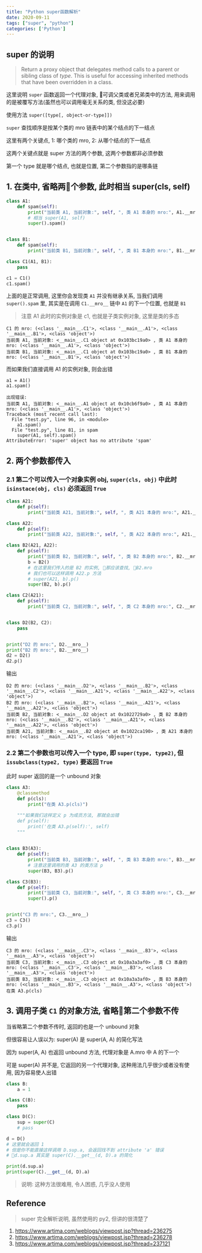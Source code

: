 ```yaml
---
title: "Python super函数解析"
date: 2020-09-11
tags: ["super", "python"]
categories: ['Python']
---
```


## super 的说明

> Return a proxy object that delegates method calls to a parent or sibling class of *type*. This is useful for accessing inherited methods that have been overridden in a class.

这里说明 `super` 函数返回一个代理对象, 可调父类或者兄弟类中的方法, 用来调用的是被覆写方法(虽然也可以调用毫无关系的类, 但没这必要)

使用方法 `super([type[, object-or-type]])`

`super` 查找顺序是按某个类的 mro 链表中的某个结点的下一结点

这里有两个关键点, 1: 哪个类的 mro, 2: 从哪个结点的下一结点

这两个关键点就是 super 方法的两个参数, 这两个参数都非必须参数

第一个 type 就是哪个结点, 也就是位置, 第二个参数指的是哪条链

## 1. 在类中, 省略两个参数, 此时相当 super(cls, self)

```python
class A1:
    def spam(self):
        print("当前类 A1, 当前对象:", self, ", 类 A1 本身的 mro:", A1.__mro__)
        # 相当 super(A1, self)
        super().spam()


class B1:
    def spam(self):
        print("当前类 B1, 当前对象:", self, ", 类 B1 本身的 mro:", B1.__mro__)

class C1(A1, B1):
    pass

c1 = C1()
c1.spam()
```

上面的是正常调用, 这里你会发现类 `A1` 并没有继承关系, 当我们调用 `super().spam` 里, 其实是在调用 `C1.__mro__` 链中 `A1` 的下一个位置, 也就是 `B1`

> 注意 A1 此时的实例对象是 c1, 也就是子类实例对象, 这里是类的多态

```text
C1 的 mro: (<class '__main__.C1'>, <class '__main__.A1'>, <class '__main__.B1'>, <class 'object'>)
当前类 A1, 当前对象: <__main__.C1 object at 0x103bc19a0> , 类 A1 本身的 mro: (<class '__main__.A1'>, <class 'object'>)
当前类 B1, 当前对象: <__main__.C1 object at 0x103bc19a0> , 类 B1 本身的 mro: (<class '__main__.B1'>, <class 'object'>)
```

而如果我们直接调用 A1 的实例对象, 则会出错

```text
a1 = A1()
a1.spam()

出现错误:
当前类 A1, 当前对象: <__main__.A1 object at 0x10cb6f9a0> , 类 A1 本身的 mro: (<class '__main__.A1'>, <class 'object'>)
Traceback (most recent call last):
  File "test.py", line 96, in <module>
    a1.spam()
  File "test.py", line 81, in spam
    super(A1, self).spam()
AttributeError: 'super' object has no attribute 'spam'
```


## 2. 两个参数都传入

### 2.1 第二个可以传入一个对象实例 obj, `super(cls, obj)` 中此时 `isinstace(obj, cls)` 必须返回 `True`

```python
class A21:
    def p(self):
        print("当前类 A21, 当前对象:", self, ", 类 A21 本身的 mro:", A21.__mro__)

class A22:
    def p(self):
        print("当前类 A22, 当前对象:", self, ", 类 A22 本身的 mro:", A21.__mro__)

class B2(A21, A22):
    def p(self):
        print("当前类 B2, 当前对象:", self, ", 类 B2 本身的 mro:", B2.__mro__)
        b = B2()
        # 在这里我们传入的是 B2 的实例, 那应该查找, B2.mro
        # 我们也可以这样调用 A22.p 方法
        # super(A21, b).p()
        super(B2, b).p()

class C2(A21):
    def p(self):
        print("当前类 C2, 当前对象:", self, ", 类 C2 本身的 mro:", C2.__mro__)


class D2(B2, C2):
    pass


print("D2 的 mro:", D2.__mro__)
print("B2 的 mro:", B2.__mro__)
d2 = D2()
d2.p()
```

输出

```text
D2 的 mro: (<class '__main__.D2'>, <class '__main__.B2'>, <class '__main__.C2'>, <class '__main__.A21'>, <class '__main__.A22'>, <class 'object'>)
B2 的 mro: (<class '__main__.B2'>, <class '__main__.A21'>, <class '__main__.A22'>, <class 'object'>)
当前类 B2, 当前对象: <__main__.D2 object at 0x1022729a0> , 类 B2 本身的 mro: (<class '__main__.B2'>, <class '__main__.A21'>, <class '__main__.A22'>, <class 'object'>)
当前类 A21, 当前对象: <__main__.B2 object at 0x1022ca190> , 类 A21 本身的 mro: (<class '__main__.A21'>, <class 'object'>)
```

### 2.2 第二个参数也可以传入一个 type, 即 `super(type, type2)`, 但 `issubclass(type2, type)` 要返回 `True`

此时 super 返回的是一个 unbound 对象

```python
class A3:
    @classmethod
    def p(cls):
        print("在类 A3.p(cls)")

    """如果我们这样定义 p 为成员方法, 那就会出错
    def p(self):
        print('在类 A3.p(self):', self)
    """
    

class B3(A3):
    def p(self):
        print("当前类 B3, 当前对象:", self, ", 类 B3 本身的 mro:", B3.__mro__)
        # 注意这里调用的类 A3 的类方法 p
        super(B3, B3).p()

class C3(B3):
    def p(self):
        print("当前类 C3, 当前对象:", self, ", 类 C3 本身的 mro:", C3.__mro__)
        super().p()


print("C3 的 mro:", C3.__mro__)
c3 = C3()
c3.p()
```

输出

```text
C3 的 mro: (<class '__main__.C3'>, <class '__main__.B3'>, <class '__main__.A3'>, <class 'object'>)
当前类 C3, 当前对象: <__main__.C3 object at 0x10a3a3af0> , 类 C3 本身的 mro: (<class '__main__.C3'>, <class '__main__.B3'>, <class '__main__.A3'>, <class 'object'>)
当前类 B3, 当前对象: <__main__.C3 object at 0x10a3a3af0> , 类 B3 本身的 mro: (<class '__main__.B3'>, <class '__main__.A3'>, <class 'object'>)
在类 A3.p(cls)
```

## 3. 调用子类 `C1` 的对象方法, 省略第二个参数不传

当省略第二个参数不传时, 返回的也是一个 unbound 对象

但很容易让人误以为: super(A) 是 super(A, A) 的简化写法

因为 super(A, A) 也返回 unbound 方法, 代理对象是 A.mro 中 A 的下一个

可是 super(A) 并不是, 它返回的另一个代理对象, 这种用法几乎很少或者没有使用, 因为容易使人出错


```python
class B:
    a = 1

class C(B):
    pass

class D(C):
    sup = super(C)
    # pass

d = D()
# 这里就会返回 1
# 但是你不能直接这样调用 D.sup.a, 会返回找不到 attribute 'a' 错误
# d.sup.a 其实是 super(C).__get__(d, D).a 的简化

print(d.sup.a)
print(super(C).__get__(d, D).a)
```

> 说明: 这种方法很难用, 令人困惑, 几乎没人使用


## Reference

> super 完全解析说明, 虽然使用的 py2, 但讲的很清楚了
1. https://www.artima.com/weblogs/viewpost.jsp?thread=236275
2. https://www.artima.com/weblogs/viewpost.jsp?thread=236278
3. https://www.artima.com/weblogs/viewpost.jsp?thread=237121

